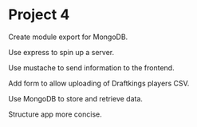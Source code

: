 # Project 4

Create module export for MongoDB.

Use express to spin up a server.

Use mustache to send information to the frontend.

Add form to allow uploading of Draftkings players CSV.

Use MongoDB to store and retrieve data.

Structure app more concise.